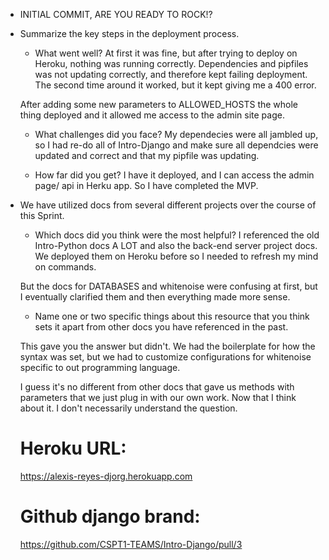 - INITIAL COMMIT, ARE YOU READY TO ROCK!?

- Summarize the key steps in the deployment process. 
  - What went well?
  At first it was fine, but after trying to deploy on Heroku, nothing was running correctly. Dependencies and pipfiles was not updating correctly, and therefore kept failing deployment. The second time around it worked, but it kept giving me a 400 error. 

  After adding some new parameters to ALLOWED_HOSTS the whole thing deployed and it allowed me access to the admin site page.

  - What challenges did you face?
  My dependecies were all jambled up, so I had re-do all of Intro-Django and make sure all dependcies were updated and correct and that my pipfile was updating.

  - How far did you get?
  I have it deployed, and I can access the admin page/ api in Herku app. So I have completed the MVP.

- We have utilized docs from several different projects over the course of this Sprint.
  - Which docs did you think were the most helpful? 
  I referenced the old Intro-Python docs A LOT and also the back-end server project docs. We deployed them on Heroku before so I needed to refresh my mind on commands.

  But the docs for DATABASES and whitenoise were confusing at first, but I eventually clarified them and then everything made more sense.

  - Name one or two specific things about this resource that you think sets it apart from other docs you have referenced in the past. 

  This gave you the answer but didn't. We had the boilerplate for how the syntax was set, but we had to customize configurations for whitenoise specific to out programming language.

  I guess it's no different from other docs that gave us methods with parameters that we just plug in with our own work. Now that I think about it. I don't necessarily understand the question.


  # Heroku URL:
  https://alexis-reyes-djorg.herokuapp.com

  # Github django brand: 

  https://github.com/CSPT1-TEAMS/Intro-Django/pull/3

